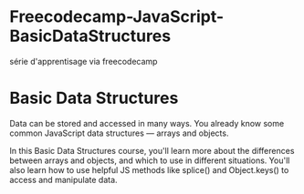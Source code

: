 # Freecodecamp-JavaScript-BasicDataStructures
série d'apprentisage via freecodecamp
# Basic Data Structures
Data can be stored and accessed in many ways. You already know some common JavaScript data structures — arrays and objects.

In this Basic Data Structures course, you'll learn more about the differences between arrays and objects, and which to use in different situations. You'll also learn how to use helpful JS methods like splice() and Object.keys() to access and manipulate data.
